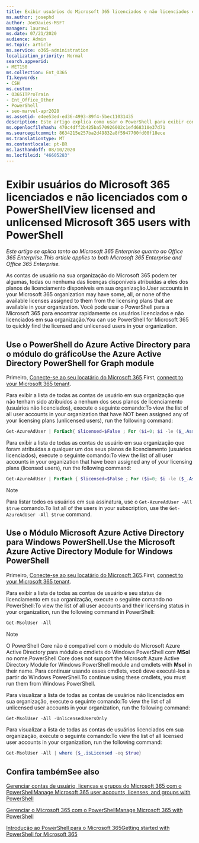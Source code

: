 ```yaml
---
title: Exibir usuários do Microsoft 365 licenciados e não licenciados com o PowerShell
ms.author: josephd
author: JoeDavies-MSFT
manager: laurawi
ms.date: 07/21/2020
audience: Admin
ms.topic: article
ms.service: o365-administration
localization_priority: Normal
search.appverid:
- MET150
ms.collection: Ent_O365
f1.keywords:
- CSH
ms.custom:
- O365ITProTrain
- Ent_Office_Other
- PowerShell
- seo-marvel-apr2020
ms.assetid: e4ee53ed-ed36-4993-89f4-5bec11031435
description: Este artigo explica como usar o PowerShell para exibir contas de usuário licenciadas e não licenciadas do Microsoft 365.
ms.openlocfilehash: 470c4dff2b425ba570926002c1efd68310e37d71
ms.sourcegitcommit: 8634215e257ba2d49832a8f5947700fd00f18ece
ms.translationtype: MT
ms.contentlocale: pt-BR
ms.lasthandoff: 08/10/2020
ms.locfileid: "46605283"
---
```

# <a name="view-licensed-and-unlicensed-microsoft-365-users-with-powershell"></a><span data-ttu-id="3a1bf-103">Exibir usuários do Microsoft 365 licenciados e não licenciados com o PowerShell</span><span class="sxs-lookup"><span data-stu-id="3a1bf-103">View licensed and unlicensed Microsoft 365 users with PowerShell</span></span>

<span data-ttu-id="3a1bf-104">*Este artigo se aplica tanto ao Microsoft 365 Enterprise quanto ao Office 365 Enterprise.*</span><span class="sxs-lookup"><span data-stu-id="3a1bf-104">*This article applies to both Microsoft 365 Enterprise and Office 365 Enterprise.*</span></span>

<span data-ttu-id="3a1bf-105">As contas de usuário na sua organização do Microsoft 365 podem ter algumas, todas ou nenhuma das licenças disponíveis atribuídas a eles dos planos de licenciamento disponíveis em sua organização.</span><span class="sxs-lookup"><span data-stu-id="3a1bf-105">User accounts in your Microsoft 365 organization may have some, all, or none of the available licenses assigned to them from the licensing plans that are available in your organization.</span></span> <span data-ttu-id="3a1bf-106">Você pode usar o PowerShell para a Microsoft 365 para encontrar rapidamente os usuários licenciados e não licenciados em sua organização.</span><span class="sxs-lookup"><span data-stu-id="3a1bf-106">You can use PowerShell for Microsoft 365 to quickly find the licensed and unlicensed users in your organization.</span></span>

## <a name="use-the-azure-active-directory-powershell-for-graph-module"></a><span data-ttu-id="3a1bf-107">Use o PowerShell do Azure Active Directory para o módulo do gráfico</span><span class="sxs-lookup"><span data-stu-id="3a1bf-107">Use the Azure Active Directory PowerShell for Graph module</span></span>

<span data-ttu-id="3a1bf-108">Primeiro, [Conecte-se ao seu locatário do Microsoft 365](connect-to-office-365-powershell.md#connect-with-the-azure-active-directory-powershell-for-graph-module).</span><span class="sxs-lookup"><span data-stu-id="3a1bf-108">First, [connect to your Microsoft 365 tenant](connect-to-office-365-powershell.md#connect-with-the-azure-active-directory-powershell-for-graph-module).</span></span>
 
<span data-ttu-id="3a1bf-109">Para exibir a lista de todas as contas de usuário em sua organização que não tenham sido atribuídos a nenhum dos seus planos de licenciamento (usuários não licenciados), execute o seguinte comando:</span><span class="sxs-lookup"><span data-stu-id="3a1bf-109">To view the list of all user accounts in your organization that have NOT been assigned any of your licensing plans (unlicensed users), run the following command:</span></span>
  
```powershell
Get-AzureAdUser | ForEach{ $licensed=$False ; For ($i=0; $i -le ($_.AssignedLicenses | Measure).Count ; $i++) { If( [string]::IsNullOrEmpty(  $_.AssignedLicenses[$i].SkuId ) -ne $True) { $licensed=$true } } ; If( $licensed -eq $false) { Write-Host $_.UserPrincipalName} }
```

<span data-ttu-id="3a1bf-110">Para exibir a lista de todas as contas de usuário em sua organização que foram atribuídas a qualquer um dos seus planos de licenciamento (usuários licenciados), execute o seguinte comando:</span><span class="sxs-lookup"><span data-stu-id="3a1bf-110">To view the list of all user accounts in your organization that have been assigned any of your licensing plans (licensed users), run the following command:</span></span>
  
```powershell
Get-AzureAdUser | ForEach { $licensed=$False ; For ($i=0; $i -le ($_.AssignedLicenses | Measure).Count ; $i++) { If( [string]::IsNullOrEmpty(  $_.AssignedLicenses[$i].SkuId ) -ne $True) { $licensed=$true } } ; If( $licensed -eq $true) { Write-Host $_.UserPrincipalName} }
```

>[!Note]
><span data-ttu-id="3a1bf-111">Para listar todos os usuários em sua assinatura, use o `Get-AzureAdUser -All $true` comando.</span><span class="sxs-lookup"><span data-stu-id="3a1bf-111">To list all of the users in your subscription, use the `Get-AzureAdUser -All $true` command.</span></span>
>

## <a name="use-the-microsoft-azure-active-directory-module-for-windows-powershell"></a><span data-ttu-id="3a1bf-112">Use o Módulo Microsoft Azure Active Directory para Windows PowerShell.</span><span class="sxs-lookup"><span data-stu-id="3a1bf-112">Use the Microsoft Azure Active Directory Module for Windows PowerShell</span></span>

<span data-ttu-id="3a1bf-113">Primeiro, [Conecte-se ao seu locatário do Microsoft 365](connect-to-office-365-powershell.md#connect-with-the-microsoft-azure-active-directory-module-for-windows-powershell).</span><span class="sxs-lookup"><span data-stu-id="3a1bf-113">First, [connect to your Microsoft 365 tenant](connect-to-office-365-powershell.md#connect-with-the-microsoft-azure-active-directory-module-for-windows-powershell).</span></span>

<span data-ttu-id="3a1bf-114">Para exibir a lista de todas as contas de usuário e seu status de licenciamento em sua organização, execute o seguinte comando no PowerShell:</span><span class="sxs-lookup"><span data-stu-id="3a1bf-114">To view the list of all user accounts and their licensing status in your organization, run the following command in PowerShell:</span></span>
  
```powershell
Get-MsolUser -All
```

>[!Note]
><span data-ttu-id="3a1bf-115">O PowerShell Core não é compatível com o módulo do Microsoft Azure Active Directory para módulo e cmdlets do Windows PowerShell com **MSol** no nome.</span><span class="sxs-lookup"><span data-stu-id="3a1bf-115">PowerShell Core does not support the Microsoft Azure Active Directory Module for Windows PowerShell module and cmdlets with **Msol** in their name.</span></span> <span data-ttu-id="3a1bf-116">Para continuar usando esses cmdlets, você deve executá-los a partir do Windows PowerShell.</span><span class="sxs-lookup"><span data-stu-id="3a1bf-116">To continue using these cmdlets, you must run them from Windows PowerShell.</span></span>
>

<span data-ttu-id="3a1bf-117">Para visualizar a lista de todas as contas de usuários não licenciados em sua organização, execute o seguinte comando:</span><span class="sxs-lookup"><span data-stu-id="3a1bf-117">To view the list of all unlicensed user accounts in your organization, run the following command:</span></span>
  
```powershell
Get-MsolUser -All -UnlicensedUsersOnly
```

<span data-ttu-id="3a1bf-118">Para visualizar a lista de todas as contas de usuários licenciados em sua organização, execute o seguinte comando:</span><span class="sxs-lookup"><span data-stu-id="3a1bf-118">To view the list of all licensed user accounts in your organization, run the following command:</span></span>
  
```powershell
Get-MsolUser -All | where {$_.isLicensed -eq $true}
```

## <a name="see-also"></a><span data-ttu-id="3a1bf-119">Confira também</span><span class="sxs-lookup"><span data-stu-id="3a1bf-119">See also</span></span>

[<span data-ttu-id="3a1bf-120">Gerenciar contas de usuário, licenças e grupos do Microsoft 365 com o PowerShell</span><span class="sxs-lookup"><span data-stu-id="3a1bf-120">Manage Microsoft 365 user accounts, licenses, and groups with PowerShell</span></span>](manage-user-accounts-and-licenses-with-office-365-powershell.md)
  
[<span data-ttu-id="3a1bf-121">Gerenciar o Microsoft 365 com o PowerShell</span><span class="sxs-lookup"><span data-stu-id="3a1bf-121">Manage Microsoft 365 with PowerShell</span></span>](manage-office-365-with-office-365-powershell.md)
  
[<span data-ttu-id="3a1bf-122">Introdução ao PowerShell para o Microsoft 365</span><span class="sxs-lookup"><span data-stu-id="3a1bf-122">Getting started with PowerShell for Microsoft 365</span></span>](getting-started-with-office-365-powershell.md)
